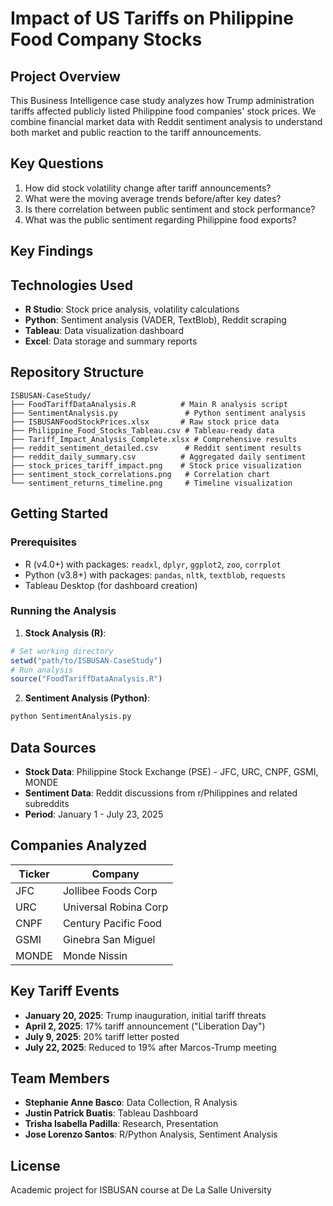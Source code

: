 # Impact of US Tariffs on Philippine Food Company Stocks

## Project Overview
This Business Intelligence case study analyzes how Trump administration tariffs affected publicly listed Philippine food companies' stock prices. We combine financial market data with Reddit sentiment analysis to understand both market and public reaction to the tariff announcements.

## Key Questions
1. How did stock volatility change after tariff announcements?
2. What were the moving average trends before/after key dates?
3. Is there correlation between public sentiment and stock performance?
4. What was the public sentiment regarding Philippine food exports?

## Key Findings


## Technologies Used
- **R Studio**: Stock price analysis, volatility calculations
- **Python**: Sentiment analysis (VADER, TextBlob), Reddit scraping
- **Tableau**: Data visualization dashboard
- **Excel**: Data storage and summary reports

## Repository Structure
```
ISBUSAN-CaseStudy/
├── FoodTariffDataAnalysis.R          # Main R analysis script
├── SentimentAnalysis.py               # Python sentiment analysis
├── ISBUSANFoodStockPrices.xlsx       # Raw stock price data
├── Philippine_Food_Stocks_Tableau.csv # Tableau-ready data
├── Tariff_Impact_Analysis_Complete.xlsx # Comprehensive results
├── reddit_sentiment_detailed.csv      # Reddit sentiment results
├── reddit_daily_summary.csv          # Aggregated daily sentiment
├── stock_prices_tariff_impact.png    # Stock price visualization
├── sentiment_stock_correlations.png   # Correlation chart
└── sentiment_returns_timeline.png     # Timeline visualization
```

## Getting Started

### Prerequisites
- R (v4.0+) with packages: `readxl`, `dplyr`, `ggplot2`, `zoo`, `corrplot`
- Python (v3.8+) with packages: `pandas`, `nltk`, `textblob`, `requests`
- Tableau Desktop (for dashboard creation)

### Running the Analysis

1. **Stock Analysis (R)**:
```r
# Set working directory
setwd("path/to/ISBUSAN-CaseStudy")
# Run analysis
source("FoodTariffDataAnalysis.R")
```

2. **Sentiment Analysis (Python)**:
```bash
python SentimentAnalysis.py
```

## Data Sources
- **Stock Data**: Philippine Stock Exchange (PSE) - JFC, URC, CNPF, GSMI, MONDE
- **Sentiment Data**: Reddit discussions from r/Philippines and related subreddits
- **Period**: January 1 - July 23, 2025

## Companies Analyzed
| Ticker | Company |
|--------|---------|
| JFC | Jollibee Foods Corp |
| URC | Universal Robina Corp |
| CNPF | Century Pacific Food |
| GSMI | Ginebra San Miguel |
| MONDE | Monde Nissin |

## Key Tariff Events
- **January 20, 2025**: Trump inauguration, initial tariff threats
- **April 2, 2025**: 17% tariff announcement ("Liberation Day")
- **July 9, 2025**: 20% tariff letter posted
- **July 22, 2025**: Reduced to 19% after Marcos-Trump meeting

## Team Members
- **Stephanie Anne Basco**: Data Collection, R Analysis
- **Justin Patrick Buatis**: Tableau Dashboard
- **Trisha Isabella Padilla**: Research, Presentation
- **Jose Lorenzo Santos**: R/Python Analysis, Sentiment Analysis

## License
Academic project for ISBUSAN course at De La Salle University
